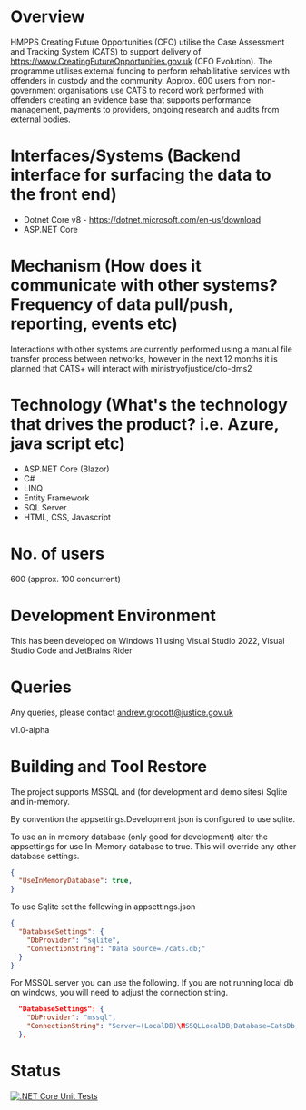 # Overview

HMPPS Creating Future Opportunities (CFO) utilise the Case Assessment and Tracking System (CATS) to support delivery of https://www.CreatingFutureOpportunities.gov.uk (CFO Evolution). The programme utilises external funding to perform rehabilitative services with offenders in custody and the community. Approx. 600 users from non-government organisations use CATS to record work performed with offenders creating an evidence base that supports performance management, payments to providers, ongoing research and audits from external bodies.

# Interfaces/Systems (Backend interface for surfacing the data to the front end) 

* Dotnet Core v8 - https://dotnet.microsoft.com/en-us/download
* ASP.NET Core

# Mechanism (How does it communicate with other systems? Frequency of data pull/push, reporting, events etc) 

Interactions with other systems are currently performed using a manual file transfer process between networks, however in the next 12 months it is planned that CATS+ will interact with ministryofjustice/cfo-dms2 

# Technology (What's the technology that drives the product? i.e. Azure, java script etc) 

* ASP.NET Core (Blazor)
* C#
* LINQ
* Entity Framework
* SQL Server
* HTML, CSS, Javascript

# No. of users 

600 (approx. 100 concurrent)

# Development Environment

This has been developed on Windows 11 using Visual Studio 2022, Visual Studio Code and JetBrains Rider

# Queries

Any queries, please contact andrew.grocott@justice.gov.uk

v1.0-alpha

# Building and Tool Restore

The project supports MSSQL and (for development and demo sites) Sqlite and in-memory.

By convention the appsettings.Development json is configured to use sqlite.

To use an in memory database (only good for development) alter the appsettings for use In-Memory database to true. This will
override any other database settings.

```json
{
  "UseInMemoryDatabase": true,
}
```

To use Sqlite set the following in appsettings.json

```json
{
  "DatabaseSettings": {
    "DbProvider": "sqlite",
    "ConnectionString": "Data Source=./cats.db;"
  }
}
```

For MSSQL server you can use the following. If you are not running local db on windows, you will need to adjust the connection string.

```json
  "DatabaseSettings": {
    "DbProvider": "mssql",
    "ConnectionString": "Server=(LocalDB)\MSSQLLocalDB;Database=CatsDb;Integrated Security=True"
  },
```

# Status

[![.NET Core Unit Tests](https://github.com/ministryofjustice/CFO-CaseAssessmentTrackingSystem/actions/workflows/unittest.yml/badge.svg?branch=develop)](https://github.com/ministryofjustice/CFO-CaseAssessmentTrackingSystem/actions/workflows/unittest.yml)





